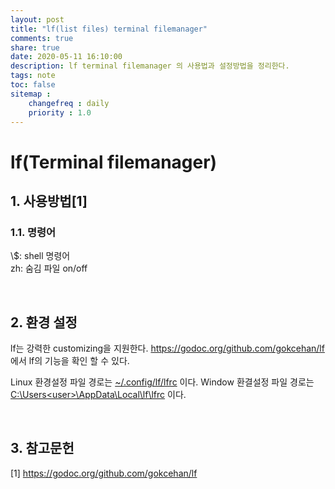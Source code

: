 ```yaml
---
layout: post
title: "lf(list files) terminal filemanager"
comments: true
share: true
date: 2020-05-11 16:10:00
description: lf terminal filemanager 의 사용법과 설정방법을 정리한다.
tags: note
toc: false
sitemap :
    changefreq : daily
    priority : 1.0
---
```


# lf(Terminal filemanager)

## 1. 사용방법[1]

### 1.1. 명령어

\\$: shell 명령어  
zh: 숨김 파일 on/off


<br>

## 2. 환경 설정

lf는 강력한 customizing을 지원한다. https://godoc.org/github.com/gokcehan/lf 에서 lf의 기능을 확인 할 수 있다.

Linux 환경설정 파일 경로는 [~/.config/lf/lfrc](/assets/data/lf/linux/lfrc) 이다.
Window 환결설정 파일 경로는 [C:\Users\<user>\AppData\Local\lf\lfrc](/assets/data/lf/windows/lfrc) 이다.

<br>

## 3. 참고문헌
[1] https://godoc.org/github.com/gokcehan/lf